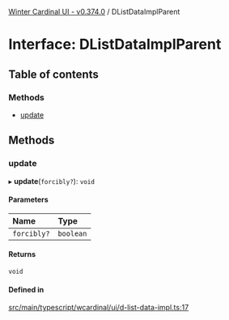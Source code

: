 [Winter Cardinal UI - v0.374.0](../index.md) / DListDataImplParent

# Interface: DListDataImplParent

## Table of contents

### Methods

- [update](DListDataImplParent.md#update)

## Methods

### update

▸ **update**(`forcibly?`): `void`

#### Parameters

| Name | Type |
| :------ | :------ |
| `forcibly?` | `boolean` |

#### Returns

`void`

#### Defined in

[src/main/typescript/wcardinal/ui/d-list-data-impl.ts:17](https://github.com/winter-cardinal/winter-cardinal-ui/blob/v0.310.1/src/main/typescript/wcardinal/ui/d-list-data-impl.ts#L17)
